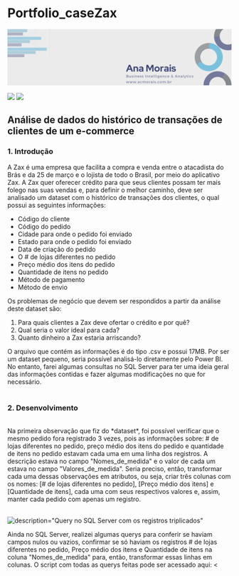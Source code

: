 # Portfolio_caseZax

<img src="https://github.com/acmorais/AnaMorais/blob/main/Ana%20Morais_lkd.png">

[<img src="https://img.shields.io/badge/linkedin-%230077B5.svg?&style=for-the-badge&logo=linkedin&logoColor=white" />](https://www.linkedin.com/in/anacmorais/) [<img src="https://img.shields.io/badge/Visite_meu_Site-%23E4405F.svg?&style=for-the-badge&logo=site&logoColor=white" />](https://www.acmorais.com.br/) 

## Análise de dados do histórico de transações de clientes de um e-commerce

### **1.	Introdução**

 A Zax é uma empresa que facilita a compra e venda entre o atacadista do Brás e da 25 de março e o lojista de todo o Brasil, por meio do aplicativo Zax.
A Zax quer oferecer crédito para que seus clientes possam ter mais folego nas suas vendas e, para definir o melhor caminho, deve ser analisado um dataset com o histórico de transações dos clientes, o qual possui as seguintes informações:

* Código do cliente
* Código do pedido
* Cidade para onde o pedido foi enviado
* Estado para onde o pedido foi enviado
* Data de criação do pedido
* O # de lojas diferentes no pedido
* Preço médio dos itens do pedido
* Quantidade de itens no pedido
* Método de pagamento
*	Método de envio
  
Os problemas de negócio que devem ser respondidos a partir da análise deste dataset são:
1)	Para quais clientes a Zax deve ofertar o crédito e por quê?
2)	Qual seria o valor ideal para cada?
3)	Quanto dinheiro a Zax estaria arriscando?

O arquivo que contém as informações é do tipo .csv e possui 17MB. Por ser um dataset pequeno, seria possível analisá-lo diretamente pelo Power BI. No entanto, farei algumas consultas no SQL Server para ter uma ideia geral das informações contidas e fazer algumas modificações no que for necessário.
  <br/>
  <br/>

### **2.	Desenvolvimento**
<br/>
Na primeira observação que fiz do *dataset*, foi possível verificar que o mesmo pedido fora registrado 3 vezes, pois as informações sobre: # de lojas diferentes no pedido, preço médio dos itens do pedido e quantidade de itens no pedido estavam cada uma em uma linha dos registros. A descrição estava no campo "Nomes_de_medida" e o valor de cada um estava no campo "Valores_de_medida". Seria preciso, então, transformar cada uma dessas observações em atributos, ou seja, criar três colunas com os nomes: [# de lojas diferentes no pedido], [Preço médio dos itens] e [Quantidade de itens], cada uma com seus respectivos valores e, assim, manter cada pedido com apenas um registro.  
   <br/>
   <br/>
   
   ![description="Query no SQL Server com os registros triplicados" ](https://github.com/acmorais/Portfolio_casezax/blob/main/query_registros.JPG)
   
   Ainda no SQL Server, realizei algumas querys para conferir se haviam campos nulos ou vazios, confirmar se só haviam os registros # de lojas diferentes no pedido, Preço médio dos itens e Quantidade de itens na coluna "Nomes_de_medida" para, então, transformar essas linhas em colunas. 
   O script com todas as querys feitas pode ser acessado aqui: <
   
